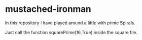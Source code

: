 mustached-ironman
=================

In this repository I have played around a little with prime Spirals.


Just call the function squarePrime(16,True) inside the square file.
